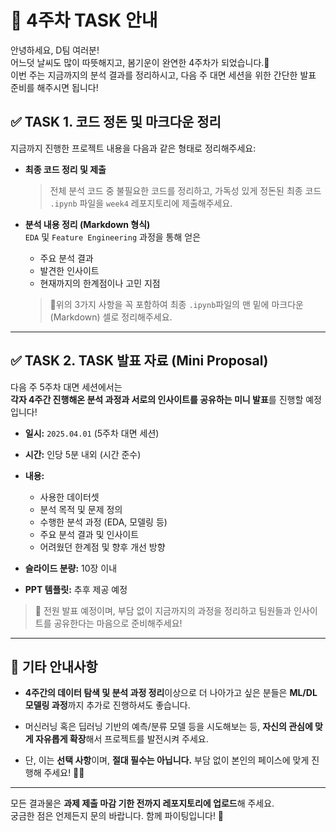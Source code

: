 # 📢 4주차 TASK 안내

안녕하세요, D팀 여러분!  
어느덧 날씨도 많이 따뜻해지고, 봄기운이 완연한 4주차가 되었습니다.🌸  
이번 주는 지금까지의 분석 결과를 정리하시고, 다음 주 대면 세션을 위한 간단한 발표 준비를 해주시면 됩니다!


## ✅ TASK 1. 코드 정돈 및 마크다운 정리

지금까지 진행한 프로젝트 내용을 다음과 같은 형태로 정리해주세요:
- **최종 코드 정리 및 제출**  
  > 전체 분석 코드 중 불필요한 코드를 정리하고, 가독성 있게 정돈된 최종 코드 `.ipynb` 파일을 `week4` 레포지토리에 제출해주세요.

  
- **분석 내용 정리 (Markdown 형식)**  
  `EDA` 및 `Feature Engineering` 과정을 통해 얻은  
  - 주요 분석 결과  
  - 발견한 인사이트  
  - 현재까지의 한계점이나 고민 지점  
  

  > 📌위의 3가지 사항을 꼭 포함하여 최종 `.ipynb`파일의 맨 밑에 마크다운(Markdown) 셀로 정리해주세요.  


---

## ✅ TASK 2. TASK 발표 자료 (Mini Proposal)

다음 주 5주차 대면 세션에서는  
**각자 4주간 진행해온 분석 과정과 서로의 인사이트를 공유하는 미니 발표**를 진행할 예정입니다!

- **일시:** `2025.04.01` (5주차 대면 세션)  
- **시간:** 인당 5분 내외 (시간 준수)
- **내용:**  
  - 사용한 데이터셋  
  - 분석 목적 및 문제 정의  
  - 수행한 분석 과정 (EDA, 모델링 등)  
  - 주요 분석 결과 및 인사이트  
  - 어려웠던 한계점 및 향후 개선 방향

- **슬라이드 분량:** 10장 이내 
- **PPT 템플릿:** 추후 제공 예정

> 🎤 전원 발표 예정이며, 부담 없이 지금까지의 과정을 정리하고 팀원들과 인사이트를 공유한다는 마음으로 준비해주세요!

---

## 📝 기타 안내사항

- **4주간의 데이터 탐색 및 분석 과정 정리**이상으로 더 나아가고 싶은 분들은 **ML/DL 모델링 과정**까지 추가로 진행하셔도 좋습니다.
  
- 머신러닝 혹은 딥러닝 기반의 예측/분류 모델 등을 시도해보는 등,
  **자신의 관심에 맞게 자유롭게 확장**해서 프로젝트를 발전시켜 주세요.

- 단, 이는 **선택 사항**이며, **절대 필수는 아닙니다.** 부담 없이 본인의 페이스에 맞게 진행해 주세요! 👍🏻

---

모든 결과물은 **과제 제출 마감 기한 전까지 레포지토리에 업로드**해 주세요.  
궁금한 점은 언제든지 문의 바랍니다. 함께 파이팅입니다! 💪
